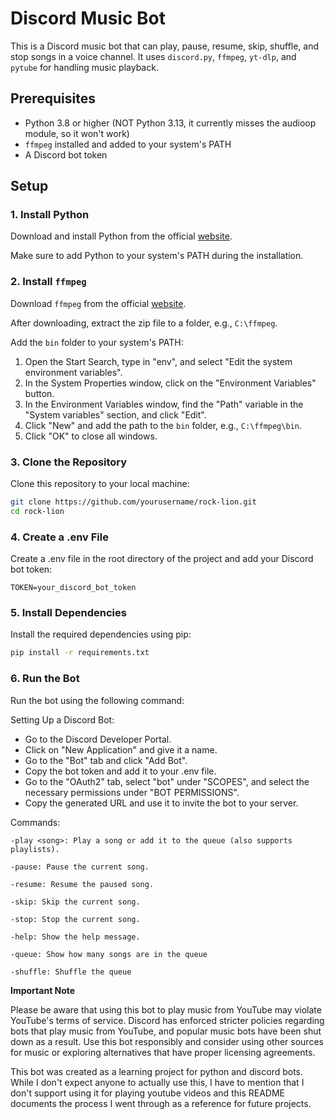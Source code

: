 # Discord Music Bot

This is a Discord music bot that can play, pause, resume, skip, shuffle, and stop songs in a voice channel. It uses `discord.py`, `ffmpeg`, `yt-dlp`, and `pytube` for handling music playback.

## Prerequisites

- Python 3.8 or higher (NOT Python 3.13, it currently misses the audioop module, so it won't work)
- `ffmpeg` installed and added to your system's PATH
- A Discord bot token

## Setup

### 1. Install Python

Download and install Python from the official [website](https://www.python.org/downloads/).

Make sure to add Python to your system's PATH during the installation.

### 2. Install `ffmpeg`

Download `ffmpeg` from the official [website](https://ffmpeg.org/download.html).

After downloading, extract the zip file to a folder, e.g., `C:\ffmpeg`.

Add the `bin` folder to your system's PATH:
1. Open the Start Search, type in "env", and select "Edit the system environment variables".
2. In the System Properties window, click on the "Environment Variables" button.
3. In the Environment Variables window, find the "Path" variable in the "System variables" section, and click "Edit".
4. Click "New" and add the path to the `bin` folder, e.g., `C:\ffmpeg\bin`.
5. Click "OK" to close all windows.

### 3. Clone the Repository

Clone this repository to your local machine:

```sh
git clone https://github.com/yourusername/rock-lion.git
cd rock-lion
```
### 4. Create a .env File
Create a .env file in the root directory of the project and add your Discord bot token:
```
TOKEN=your_discord_bot_token
```

### 5. Install Dependencies

Install the required dependencies using pip:
```sh
pip install -r requirements.txt
```

### 6. Run the Bot
Run the bot using the following command:

Setting Up a Discord Bot:
- Go to the Discord Developer Portal.
- Click on "New Application" and give it a name.
- Go to the "Bot" tab and click "Add Bot".
- Copy the bot token and add it to your .env file.
- Go to the "OAuth2" tab, select "bot" under "SCOPES", and select the necessary permissions under "BOT PERMISSIONS".
- Copy the generated URL and use it to invite the bot to your server.

Commands:
```
-play <song>: Play a song or add it to the queue (also supports playlists).

-pause: Pause the current song.

-resume: Resume the paused song.

-skip: Skip the current song.

-stop: Stop the current song.

-help: Show the help message.

-queue: Show how many songs are in the queue

-shuffle: Shuffle the queue
```
**Important Note**

Please be aware that using this bot to play music from YouTube may violate YouTube's terms of service. Discord has enforced stricter policies regarding bots that play music from YouTube, and popular music bots have been shut down as a result. Use this bot responsibly and consider using other sources for music or exploring alternatives that have proper licensing agreements.

This bot was created as a learning project for python and discord bots. While I don't expect anyone to actually use this, I have to mention that I don't support using it for playing youtube videos and this README documents the process I went through as a reference for future projects.
